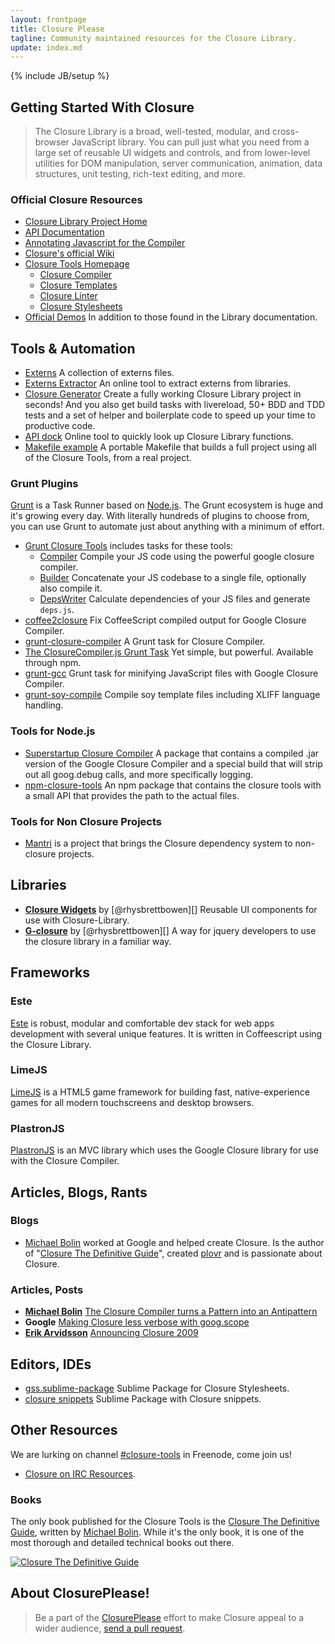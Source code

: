```yaml
---
layout: frontpage
title: Closure Please
tagline: Community maintained resources for the Closure Library.
update: index.md
---
```

{% include JB/setup %}


## Getting Started With Closure

> The Closure Library is a broad, well-tested, modular, and cross-browser JavaScript library. You can pull just what you need from a large set of reusable UI widgets and controls, and from lower-level utilities for DOM manipulation, server communication, animation, data structures, unit testing, rich-text editing, and more.

### Official Closure Resources

* [Closure Library Project Home](https://code.google.com/p/closure-library/)
* [API Documentation](http://docs.closure-library.googlecode.com/git/index.html)
* [Annotating Javascript for the Compiler](https://developers.google.com/closure/compiler/docs/js-for-compiler?hl=en)
* [Closure's official Wiki](https://code.google.com/p/closure-library/w/list)
* [Closure Tools Homepage](https://developers.google.com/closure/)
  - [Closure Compiler](https://developers.google.com/closure/compiler/)
  - [Closure Templates](https://developers.google.com/closure/templates/)
  - [Closure Linter](https://developers.google.com/closure/utilities/)
  - [Closure Stylesheets](https://code.google.com/p/closure-stylesheets/)
* [Official Demos](http://closure-library.googlecode.com/svn/trunk/closure/goog/demos/index.html) In addition to those found in the Library documentation.

## Tools & Automation

* [Externs][externs page] A collection of externs files.
* [Externs Extractor](http://www.dotnetwise.com/Code/Externs/) An online tool to extract externs from libraries.
* [Closure Generator](https://github.com/closureplease/generator-closure#readme) Create a fully working Closure Library project in seconds! And you also get build tasks with livereload, 50+ BDD and TDD tests and a set of helper and boilerplate code to speed up your time to productive code.
* [API dock](https://oinksoft.com/closure-tools/api-dock/) Online tool to quickly look up Closure Library functions.
* [Makefile example](http://oinksoft.com/static/closure-tools/Makefile.example) A portable Makefile that builds a full project using all of the Closure Tools, from a real project.

### Grunt Plugins

[Grunt](http://gruntjs.com) is a Task Runner based on [Node.js](http://nodejs.org/). The Grunt ecosystem is huge and it's growing every day. With literally hundreds of plugins to choose from, you can use Grunt to automate just about anything with a minimum of effort.

* [Grunt Closure Tools](https://github.com/closureplease/grunt-closure-tools#readme) includes tasks for these tools:
  - [Compiler](https://developers.google.com/closure/compiler/) Compile your JS code using the powerful google closure compiler.
  - [Builder](https://developers.google.com/closure/library/docs/closurebuilder) Concatenate your JS codebase to a single file, optionally also compile it.
  - [DepsWriter](https://developers.google.com/closure/library/docs/depswriter) Calculate dependencies of your JS files and generate `deps.js`.
* [coffee2closure](https://github.com/Steida/coffee2closure#readme) Fix CoffeeScript compiled output for Google Closure Compiler.
* [grunt-closure-compiler](https://github.com/gmarty/grunt-closure-compiler#readme) A Grunt task for Closure Compiler.
* [The ClosureCompiler.js Grunt Task](https://github.com/dcodeIO/grunt-closurecompiler#readme) Yet simple, but powerful. Available through npm.
* [grunt-gcc](https://github.com/Darsain/grunt-gcc#readme) Grunt task for minifying JavaScript files with Google Closure Compiler.
* [grunt-soy-compile](https://github.com/mpneuried/grunt-soy-compile#readme) Compile soy template files including XLIFF language handling.

### Tools for Node.js

* [Superstartup Closure Compiler](https://github.com/closureplease/superstartup-closure-compiler#readme) A package that contains a compiled .jar version of the Google Closure Compiler and a special build that will strip out all goog.debug calls, and more specifically logging.
* [npm-closure-tools](https://github.com/closureplease/npm-closure-tools#readme) An npm package that contains the closure tools with a small API that provides the path to the actual files.


### Tools for Non Closure Projects

* [Mantri][mantri] is a project that brings the Closure dependency system to non-closure projects.

## Libraries

* [**Closure Widgets**](https://github.com/rhysbrettbowen/closure-widgets#readme) by [@rhysbrettbowen][] Reusable UI components for use with Closure-Library.
* [**G-closure**](https://github.com/rhysbrettbowen/G-closure#readme) by [@rhysbrettbowen][] A way for jquery developers to use the closure library in a familiar way.

## Frameworks

### Este

[Este][] is robust, modular and comfortable dev stack for web apps development with several unique features. It is written in Coffeescript using the Closure Library.

### LimeJS

[LimeJS][] is a HTML5 game framework for building fast, native-experience games for all modern touchscreens and desktop browsers.

### PlastronJS

[PlastronJS][] is an MVC library which uses the Google Closure library for use with the Closure Compiler.



## Articles, Blogs, Rants

### Blogs

* [Michael Bolin](http://blog.bolinfest.com/) worked at Google and helped create Closure. Is the author of "[Closure The Definitive Guide][closure guide]", created [plovr](http://plovr.com/) and is passionate about Closure.



### Articles, Posts

* [**Michael Bolin**](http://blog.bolinfest.com/) [The Closure Compiler turns a Pattern into an Antipattern](http://blog.bolinfest.com/2009/11/closure-compiler-turns-pattern-into.html)
* **Google** [Making Closure less verbose with goog.scope](https://docs.google.com/document/pub?id=1ETFAuh2kaXMVL-vafUYhaWlhl6b5D9TOvboVg7Zl68Y)
* [**Erik Arvidsson**](http://erik.eae.net/) [Announcing Closure 2009](http://erik.eae.net/archives/2009/11/05/22.27.29/)

## Editors, IDEs

* [gss.sublime-package](https://github.com/rhysbrettbowen/gss.sublime-package#readme) Sublime Package for Closure Stylesheets.
* [closure snippets](https://github.com/closureplease/sublime-google-closure-snippets#readme) Sublime Package with Closure snippets.

## Other Resources

We are lurking on channel [#closure-tools](irc://irc.freenode.net##closure-tools) in Freenode, come join us!

* [Closure on IRC Resources](http://oinksoft.com/closure-tools/irc/).

### Books

The only book published for the Closure Tools is the [Closure The Definitive Guide][closure guide], written by [Michael Bolin](http://blog.bolinfest.com/). While it's the only book, it is one of the most thorough and detailed technical books out there.

[![Closure The Definitive Guide](http://www.programmingclosure.com/cover_big.png)][closure guide]


## About ClosurePlease!

> Be a part of the [ClosurePlease](https://github.com/closureplease) effort to make Closure appeal to a wider audience, [send a pull request][repo].


[closure externs]: https://code.google.com/p/closure-compiler/source/browse/#git%2Fcontrib%2Fexterns "Closure contrib externs"
[externs extractor]: http://www.dotnetwise.com/Code/Externs/ "Closure Compiler Externs Extractor"
[closure compiler]: https://developers.google.com/closure/compiler/ "Google Closure Library Compiler"
[closure library]: https://developers.google.com/closure/library/ "Google Closure Library"
[Externs]: https://developers.google.com/closure/compiler/docs/api-tutorial3#externs "Closure Compiler externs file"
[externs page]: /externs/ "Externs collection"
[repo]: https://github.com/closureplease/closureplease.com "This repository"
[plastronjs]: http://rhysbrettbowen.github.com/PlastronJS/ "PlastronJS MVC Framework"
[mantri]: https://github.com/closureplease/mantri#readme "Mantri dependency system"
[este]: https://github.com/Steida/este#readme "Este is robust, modular and comfortable dev stack for web apps development with several unique features."
[LimeJS]: http://www.limejs.com/ "LimeJS is a HTML5 game framework"
[rhysbrettbowen]: https://github.com/rhysbrettbowen "Rhys Brett-Bowen on Github"
[closure guide]: http://www.amazon.com/gp/product/1449381871?ie=UTF8&tag=bolinfestcom-20&link_code=as3&camp=211189&creative=373489&creativeASIN=1449381871 "Closure The Definitive Guide"

